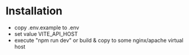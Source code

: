 # Installation
- copy .env.example to .env
- set value VITE_API_HOST
- execute "npm run dev" or build & copy to some nginx/apache virtual host

